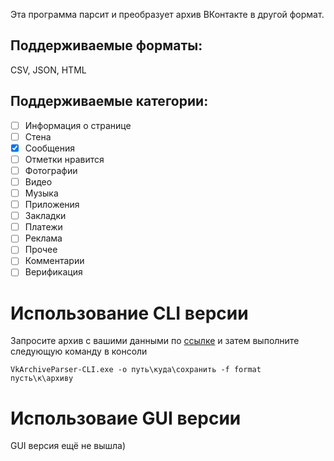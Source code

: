 Эта программа парсит и преобразует архив ВКонтакте в другой формат.

## Поддерживаемые форматы: 
CSV, JSON, HTML

## Поддерживаемые категории:
- [ ] Информация о странице
- [ ] Стена
- [x] Сообщения
- [ ] Отметки нравится
- [ ] Фотографии
- [ ] Видео
- [ ] Музыка
- [ ] Приложения
- [ ] Закладки
- [ ] Платежи
- [ ] Реклама
- [ ] Прочее
- [ ] Комментарии
- [ ] Верификация

# Использование CLI версии

Запросите архив с вашими данными по [ссылке](https://vk.com/data_protection?section=rules&scroll_to_archive=1) и затем выполните следующую команду в консоли

`VkArchiveParser-CLI.exe -o путь\куда\сохранить -f format пусть\к\архиву`

# Использоваие GUI версии

GUI версия ещё не вышла)
